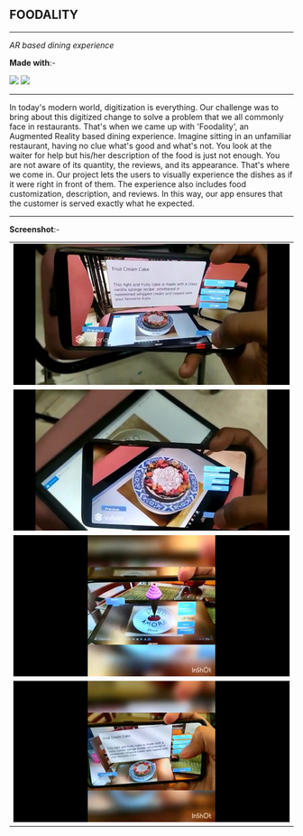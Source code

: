 ## FOODALITY
___
*AR based dining experience*

**Made with**:-

![](https://img.shields.io/badge/csharp%20-%23100000.svg?&style=for-the-badge&logo=csharp&logoColor=white)
![](https://img.shields.io/badge/unity%20-%23100000.svg?&style=for-the-badge&logo=unity&logoColor=white)

___

In today's modern world, digitization is everything. Our challenge was to bring about this digitized change to solve a problem that we all commonly face in restaurants. That's when we came up with 'Foodality', an Augmented Reality based dining experience. Imagine sitting in an unfamiliar restaurant, having no clue what's good and what's not. You look at the waiter for help but his/her description of the food is just not enough. You are not aware of its quantity, the reviews, and its appearance. That's where we come in. Our project lets the users to visually experience the dishes as if it were right in front of them. The experience also includes food customization,  description, and reviews. In this way, our app ensures that the customer is served exactly what he expected.

___

**Screenshot**:-

<table style="border-spacing:15px">
  <tr>
    <td><img src = "https://github.com/kshitijsuri90/AMOC-19/blob/master/screenshots/1.jpeg" width = "500" height = "250" /></td>
  </tr>
  <tr>
    <td><img src = "https://github.com/kshitijsuri90/AMOC-19/blob/master/screenshots/2.jpeg" width = "500" height = "250" /></td>
  </tr>
  <tr>
    <td><img src = "https://github.com/kshitijsuri90/AMOC-19/blob/master/screenshots/3.jpeg" width = "500" height = "250" /></td>
  </tr>
  <tr>
    <td><img src = "https://github.com/kshitijsuri90/AMOC-19/blob/master/screenshots/4.jpeg" width = "500" height = "250" /></td>
  </tr>
 </table>


